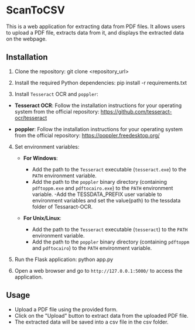 
# ScanToCSV

This is a web application for extracting data from PDF files. It allows users to upload a PDF file, extracts data from it, and displays the extracted data on the webpage.

## Installation

1. Clone the repository: git clone <repository_url>

2. Install the required Python dependencies: pip install -r requirements.txt

3. Install `Tesseract` OCR and `poppler`:

- **Tesseract OCR**: Follow the installation instructions for your operating system from the official repository: https://github.com/tesseract-ocr/tesseract

- **poppler**: Follow the installation instructions for your operating system from the official repository: https://poppler.freedesktop.org/

4. Set environment variables:
   
   - **For Windows**:
     - Add the path to the `Tesseract` executable (`tesseract.exe`) to the `PATH` environment variable.
     - Add the path to the `poppler` binary directory (containing `pdftoppm.exe` and `pdftocairo.exe`) to the `PATH` environment variable.
     -Add the TESSDATA_PREFIX user variable to  environment variables and set the value(path) to the tessdata folder of Tessaract-OCR.

   - **For Unix/Linux**:
     - Add the path to the `Tesseract` executable (`tesseract`) to the `PATH` environment variable.
     - Add the path to the `poppler` binary directory (containing `pdftoppm` and `pdftocairo`) to the `PATH` environment variable.

5. Run the Flask application: python app.py

6. Open a web browser and go to `http://127.0.0.1:5000/` to access the application.

## Usage

- Upload a PDF file using the provided form.
- Click on the "Upload" button to extract data from the uploaded PDF file.
- The extracted data will be saved into a csv file in the csv folder.


